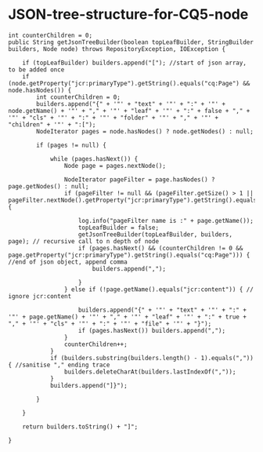 JSON-tree-structure-for-CQ5-node
================================
	int counterChildren = 0;
    public String getJsonTreeBuilder(boolean topLeafBuilder, StringBuilder builders, Node node) throws RepositoryException, IOException {

    	if (topLeafBuilder) builders.append("["); //start of json array, to be added once
    	if (node.getProperty("jcr:primaryType").getString().equals("cq:Page") && node.hasNodes()) {
    		int counterChildren = 0;
    		builders.append("{" + '"' + "text" + '"' + ":" + '"' + node.getName() + '"' + "," + '"' + "leaf" + '"' + ":" + false + "," + '"' + "cls" + '"' + ":" + '"' + "folder" + '"' + "," + '"' + "children" + '"' + ":[");
    		NodeIterator pages = node.hasNodes() ? node.getNodes() : null;

    		if (pages != null) {

    			while (pages.hasNext()) {
    				Node page = pages.nextNode();

    				NodeIterator pageFilter = page.hasNodes() ? page.getNodes() : null;
    				if (pageFilter != null && (pageFilter.getSize() > 1 || pageFilter.nextNode().getProperty("jcr:primaryType").getString().equals("cq:Page"))) {

    					log.info("pageFilter name is :" + page.getName());
    					topLeafBuilder = false;
    					getJsonTreeBuilder(topLeafBuilder, builders, page); // recursive call to n depth of node
    					if (pages.hasNext() && (counterChildren != 0 && page.getProperty("jcr:primaryType").getString().equals("cq:Page"))) { //end of json object, append comma
    						builders.append(",");

    					}
    				} else if (!page.getName().equals("jcr:content")) { // ignore jcr:content     

    					builders.append("{" + '"' + "text" + '"' + ":" + '"' + page.getName() + '"' + "," + '"' + "leaf" + '"' + ":" + true + "," + '"' + "cls" + '"' + ":" + '"' + "file" + '"' + "}");
    					if (pages.hasNext()) builders.append(",");
    				}
    				counterChildren++;
    			}
    			if (builders.substring(builders.length() - 1).equals(",")) { //sanitise "," ending trace
    				builders.deleteCharAt(builders.lastIndexOf(","));
    			}
    			builders.append("]}");

    		}

    	}

    	return builders.toString() + "]";

    }
